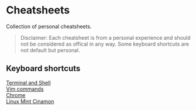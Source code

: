 # Cheatsheets
Collection of personal cheatsheets.

>Disclaimer: Each cheatsheet is from a personal experience and should not be considered as offical in any way. Some keyboard shortcuts are not default but personal.

## Keyboard shortcuts

[Terminal and Shell](./cmd-shortcuts.md)
<br/>
[Vim commands](./vim.md)
<br/>
[Chrome](./chrome.md)
<br/>
[Linux Mint Cinamon](./linux-mint-cinamon.md)
<br/>
